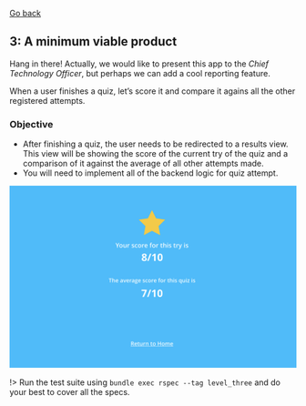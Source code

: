 [Go back](user_stories/level_two.md)

## 3: A minimum viable product

Hang in there! Actually, we would like to present this app to the _Chief Technology Officer_, but perhaps we can add a cool reporting feature.

When a user finishes a quiz, let’s score it and compare it agains all the other registered attempts.

### Objective

*   After finishing a quiz, the user needs to be redirected to a results view. This view will be showing the score of the current try of the quiz and a comparison of it against the average of all other attempts made.
*   You will need to implement all of the backend logic for quiz attempt.

![results mockup](../img/results.png)

!> Run the test suite using `bundle exec rspec --tag level_three` and do your best to cover all the specs.
